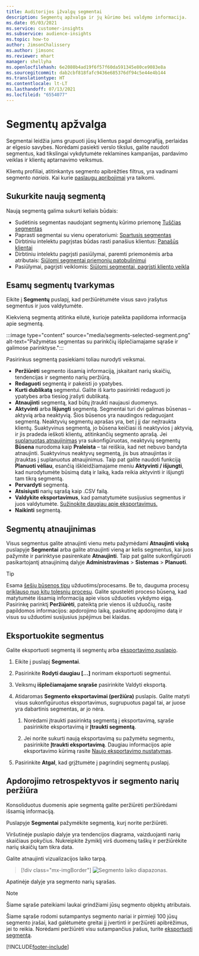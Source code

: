 ```yaml
---
title: Auditorijos įžvalgų segmentai
description: Segmentų apžvalga ir jų kūrimo bei valdymo informacija.
ms.date: 05/03/2021
ms.service: customer-insights
ms.subservice: audience-insights
ms.topic: how-to
author: JimsonChalissery
ms.author: jimsonc
ms.reviewer: mhart
manager: shellyha
ms.openlocfilehash: 6e2080b4ad19f6f57f60da591345e80ce9083e8a
ms.sourcegitcommit: dab2cbf818fafc9436e685376df94c5e44e4b144
ms.translationtype: HT
ms.contentlocale: lt-LT
ms.lasthandoff: 07/13/2021
ms.locfileid: "6554077"
---
```

# <a name="segments-overview"></a>Segmentų apžvalga

Segmentai leidžia jums grupuoti jūsų klientus pagal demografiją, perlaidas ar elgesio savybes. Norėdami pasiekti verslo tikslus, galite naudoti segmentus, kad tikslingai vykdytumėte reklamines kampanijas, pardavimo veiklas ir klientų aptarnavimo veiksmus.

Klientų profiliai, atitinkantys segmento apibrėžties filtrus, yra vadinami segmento *nariais*. Kai kurie [paslaugų apribojimai](service-limits.md) yra taikomi.

## <a name="create-a-new-segment"></a>Sukurkite naują segmentą

Naują segmentą galima sukurti keliais būdais: 

- Sudėtinis segmentas naudojant segmentų kūrimo priemonę [Tuščias segmentas](segment-builder.md#create-a-new-segment)
- Paprasti segmentai su vienu operatoriumi: [Spartusis segmentas](segment-builder.md#quick-segments)
- Dirbtiniu intelektu pagrįstas būdas rasti panašius klientus: [Panašūs klientai](find-similar-customer-segments.md)
- Dirbtiniu intelektu pagrįsti pasiūlymai, paremti priemonėmis arba atributais: [Siūlomi segmentai priemonių patobulinimui](suggested-segments.md)
- Pasiūlymai, pagrįsti veiklomis: [Siūlomi segmentai, pagrįsti kliento veikla](suggested-segments-activity.md)

## <a name="manage-existing-segments"></a>Esamų segmentų tvarkymas

Eikite į **Segmentų** puslapį, kad peržiūrėtumėte visus savo įrašytus segmentus ir juos valdytumėte.

Kiekvieną segmentą atitinka eilutė, kurioje pateikta papildoma informacija apie segmentą.

:::image type="content" source="media/segments-selected-segment.png" alt-text="Pažymėtas segmentas su parinkčių išplečiamajame sąraše ir galimose parinktyse.":::

Pasirinkus segmentą pasiekiami toliau nurodyti veiksmai.

- **Peržiūrėti** segmento išsamią informaciją, įskaitant narių skaičių, tendencijas ir segmento narių peržiūrą.
- **Redaguoti** segmentą ir pakeisti jo ypatybes.
- **Kurti dublikatą** segmentui. Galite iš karto pasirinkti redaguoti jo ypatybes arba tiesiog įrašyti dublikatą.
- **Atnaujinti** segmentą, kad būtų įtraukti naujausi duomenys.
- **Aktyvinti** arba **Išjungti** segmentą. Segmentai turi dvi galimas būsenas – aktyvią arba neaktyvią. Šios būsenos yra naudingos redaguojant segmentą. Neaktyvių segmentų aprašas yra, bet į jį dar neįtraukta klientų. Suaktyvinus segmentą, jo būsena keičiasi iš neaktyvios į aktyvią, ir jis pradeda ieškoti klientų, atitinkančių segmento aprašą. Jei [suplanuotas atnaujinimas](system.md#schedule-tab) yra sukonfigūruotas, neaktyvių segmentų **Būsena** nurodoma kaip **Praleista** – tai reiškia, kad net nebuvo bandyta atnaujinti. Suaktyvinus neaktyvų segmentą, jis bus atnaujintas ir įtrauktas į suplanuotus atnaujinimus.
  Taip pat galite naudoti funkciją **Planuoti vėliau**, esančią iškleidžiamajame meniu **Aktyvinti / išjungti**, kad nurodytumėte būsimą datą ir laiką, kada reikia aktyvinti ir išjungti tam tikrą segmentą.
- **Pervardyti** segmentą.
- **Atsisiųsti** narių sąrašą kaip .CSV failą.
- **Valdykite eksportavimus**, kad pamatytumėte susijusius segmentus ir juos valdytumėte. [Sužinokite daugiau apie eksportavimus.](export-destinations.md)
- **Naikinti** segmentą.

## <a name="refresh-segments"></a>Segmentų atnaujinimas

Visus segmentus galite atnaujinti vienu metu pažymėdami **Atnaujinti viską** puslapyje **Segmentai** arba galite atnaujinti vieną ar kelis segmentus, kai juos pažymite ir parinktyse pasirenkate **Atnaujinti**. Taip pat galite sukonfigūruoti pasikartojantį atnaujinimą dalyje **Administravimas** > **Sistemas** > **Planuoti**.

> [!TIP]
> Esama [šešių būsenos tipų](system.md#status-types) užduotims/procesams. Be to, dauguma procesų [priklauso nuo kitų tolesnių procesų](system.md#refresh-policies). Galite spustelėti proceso būseną, kad matytumėte išsamią informaciją apie visos užduoties vykdymo eigą. Pasirinkę parinktį **Peržiūrėti**, pateiktą prie vienos iš užduočių, rasite papildomos informacijos: apdorojimo laiką, paskutinę apdorojimo datą ir visus su užduotimi susijusius įspėjimus bei klaidas.

## <a name="export-segments"></a>Eksportuokite segmentus

Galite eksportuoti segmentą iš segmentų arba [eksportavimo puslapio](export-destinations.md). 

1. Eikite į puslapį **Segmentai**.

1. Pasirinkite **Rodyti daugiau [...]** norimam eksportuoti segmentui.

1. Veiksmų **išplečiamajame srąraše** pasirinkite Valdyti eksportą.

1. Atidaromas **Segmento eksportavimai (peržiūra)** puslapis. Galite matyti visus sukonfigūruotus eksportavimus, sugrupuotus pagal tai, ar juose yra dabartinis segmentas, ar jo nėra.

   1. Norėdami įtraukti pasirinktą segmentą į eksportavimą, sąraše pasirinkite eksportavimą ir **Įtraukti segmentą**.

   1. Jei norite sukurti naują eksportavimą su pažymėtu segmentu, pasirinkite **Įtraukti eksportavimą**. Daugiau informacijos apie eksportavimo kūrimą rasite [Naujo eksportavimo nustatymas](export-destinations.md#set-up-a-new-export).

1. Pasirinkite **Atgal**, kad grįžtumėte į pagrindinį segmentų puslapį.

## <a name="view-processing-history-and-segment-members"></a>Apdorojimo retrospektyvos ir segmento narių peržiūra

Konsoliduotus duomenis apie segmentą galite peržiūrėti peržiūrėdami išsamią informaciją.

Puslapyje **Segmentai** pažymėkite segmentą, kurį norite peržiūrėti.

Viršutinėje puslapio dalyje yra tendencijos diagrama, vaizduojanti narių skaičiaus pokyčius. Nukreipkite žymiklį virš duomenų taškų ir peržiūrėkite narių skaičių tam tikra data.

Galite atnaujinti vizualizacijos laiko tarpą.

> [!div class="mx-imgBorder"]
> ![Segmento laiko diapazonas.](media/segment-time-range.png "Segmento laiko diapazonas")

Apatinėje dalyje yra segmento narių sąrašas.

> [!NOTE]
> Šiame sąraše pateikiami laukai grindžiami jūsų segmento objektų atributais.
>
>Šiame sąraše rodomi sutampantys segmento nariai ir pirmieji 100 jūsų segmento įrašai, kad galėtumėte greitai jį įvertinti ir peržiūrėti apibrėžimus, jei to reikia. Norėdami peržiūrėti visu sutampančius įrašus, turite [eksportuoti segmentą](export-destinations.md).

[!INCLUDE[footer-include](../includes/footer-banner.md)] 
